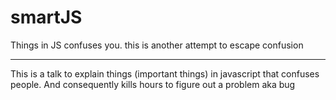 smartJS
=======

Things in JS confuses you. this is another attempt to escape confusion

_______
This is a talk to explain things (important things) in javascript that confuses people.
And consequently kills hours to figure out a problem aka bug


